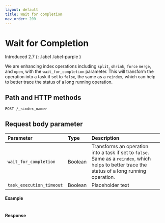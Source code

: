 ```yaml
---
layout: default
title: Wait for completion
nav_order: 200
---
```


# Wait for Completion
Introduced 2.7
{: .label .label-purple }

 We are enhancing index operations including `split`, `shrink`, `force` `merge`, and `open`, with the `wait_for_completion` parameter. This will transform the operation into a task if set to `false`, the same as a `reindex`, which can help to better trace the status of a long running operation.

## Path and HTTP methods

 ```bash
POST /_<index_name>
```

## Request body parameter

Parameter | Type | Description |
| :--- | :--- | :--- |
| `wait_for_completion` | Boolean | Transforms an operation into a task if set to `false`. Same as a `reindex`, which helps to better trace the status of a long running operation. |
| `task_execution_timeout` | Boolean | Placeholder text |

#### Example

```json

```

#### Response

```json

```